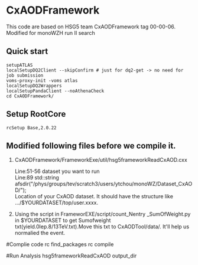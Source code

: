 CxAODFramework
==========================================================================
This code are based on HSG5 team CxAODFramework tag 00-00-06.
Modified for monoWZH run II search 

Quick start
-------------------------
    setupATLAS
    localSetupDQ2Client --skipConfirm # just for dq2-get -> no need for job submission 
    voms-proxy-init -voms atlas   
    localSetupDQ2Wrappers
    localSetupPandaClient --noAthenaCheck
    cd CxAODFramework/
    
Setup RootCore
-----------------------------
    rcSetup Base,2.0.22


Modified following files before we compile it.
--------------------------------------------------

1. CxAODFramework/FrameworkExe/util/hsg5frameworkReadCxAOD.cxx

    Line:51-56 dataset you want to run <br/>
    Line:89 std::string afsdir("/phys/groups/tev/scratch3/users/ytchou/monoWZ/Dataset_CxAOD/"); <br/>
Location of your CxAOD dataset.
It should have the structure like .../$YOURDATASET/top/user.xxxx.


2. Using the script in FrameworEXE/script/count_Nentry _SumOfWeight.py in $YOURDATASET to get Sumofweight    
  txt(yield.0lep.8/13TeV.txt).Move this txt to CxAODTool/data/. It'll help us normalied the event.

#Complie code
    rc find_packages
    rc compile

#Run Analysis
    hsg5frameworkReadCxAOD output_dir
